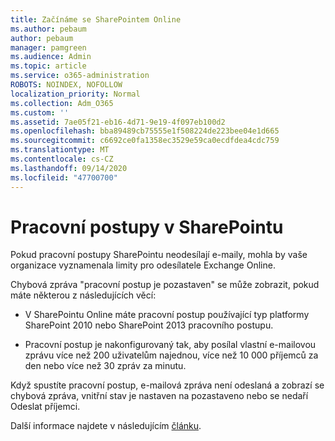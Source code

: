 ```yaml
---
title: Začínáme se SharePointem Online
ms.author: pebaum
author: pebaum
manager: pamgreen
ms.audience: Admin
ms.topic: article
ms.service: o365-administration
ROBOTS: NOINDEX, NOFOLLOW
localization_priority: Normal
ms.collection: Adm_O365
ms.custom: ''
ms.assetid: 7ae05f21-eb16-4d71-9e19-4f097eb100d2
ms.openlocfilehash: bba89489cb75555e1f508224de223bee04e1d665
ms.sourcegitcommit: c6692ce0fa1358ec3529e59ca0ecdfdea4cdc759
ms.translationtype: MT
ms.contentlocale: cs-CZ
ms.lasthandoff: 09/14/2020
ms.locfileid: "47700700"
---
```

# <a name="workflows-in-sharepoint"></a>Pracovní postupy v SharePointu

Pokud pracovní postupy SharePointu neodesílají e-maily, mohla by vaše organizace vyznamenala limity pro odesílatele Exchange Online.

Chybová zpráva "pracovní postup je pozastaven" se může zobrazit, pokud máte některou z následujících věcí:

- V SharePointu Online máte pracovní postup používající typ platformy SharePoint 2010 nebo SharePoint 2013 pracovního postupu.

- Pracovní postup je nakonfigurovaný tak, aby posílal vlastní e-mailovou zprávu více než 200 uživatelům najednou, více než 10 000 příjemců za den nebo více než 30 zpráv za minutu.

Když spustíte pracovní postup, e-mailová zpráva není odeslaná a zobrazí se chybová zpráva, vnitřní stav je nastaven na pozastaveno nebo se nedaří Odeslat příjemci.

Další informace najdete v následujícím [článku](https://docs.microsoft.com/sharepoint/support/workflows/configured-workflow-fails-running).

